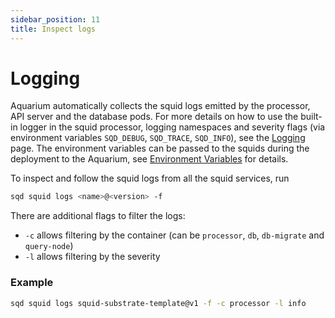 ```yaml
---
sidebar_position: 11
title: Inspect logs
---
```


# Logging

Aquarium automatically collects the squid logs emitted by the processor, API server and the database pods. For more details on how to use the built-in logger in the squid processor, logging namespaces and severity flags (via environment variables `SQD_DEBUG`, `SQD_TRACE`, `SQD_INFO`), see the [Logging](/develop-a-squid/logging) page. The environment variables can be passed to the squids during the deployment to the Aquarium, see [Environment Variables](/deploy-squid/env-variables/#environment-variables-1) for details.


To inspect and follow the squid logs from all the squid services, run
```bash
sqd squid logs <name>@<version> -f
```

There are additional flags to filter the logs:
- `-c` allows filtering by the container (can be `processor`, `db`, `db-migrate` and `query-node`)
- `-l` allows filtering by the severity

### Example 

```bash
sqd squid logs squid-substrate-template@v1 -f -c processor -l info
```
